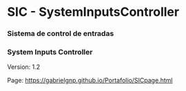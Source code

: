 # SIC - SystemInputsController 
### Sistema de control de entradas
### System Inputs Controller

Version: 1.2

Page: <https://gabrielgnp.github.io/Portafolio/SICpage.html>
